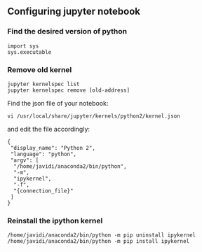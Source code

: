 ## Configuring jupyter notebook

### Find the desired version of python
```
import sys
sys.executable
```


### Remove old kernel
```
jupyter kernelspec list
jupyter kernelspec remove [old-address]
```
Find the json file of your notebook:

```
vi /usr/local/share/jupyter/kernels/python2/kernel.json
``` 

and edit the file accordingly:

```
{
 "display_name": "Python 2",
 "language": "python",
 "argv": [
  "/home/javidi/anaconda2/bin/python",
  "-m",
  "ipykernel",
  "-f",
  "{connection_file}"
 ]
}

```

### Reinstall the ipython kernel
```
/home/javidi/anaconda2/bin/python -m pip uninstall ipykernel
/home/javidi/anaconda2/bin/python -m pip install ipykernel
```


